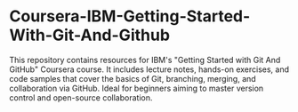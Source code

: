 # Coursera-IBM-Getting-Started-With-Git-And-Github
This repository contains resources for IBM's "Getting Started with Git And GitHub" Coursera course. It includes lecture notes, hands-on exercises, and code samples that cover the basics of Git, branching, merging, and collaboration via GitHub. Ideal for beginners aiming to master version control and open-source collaboration.
